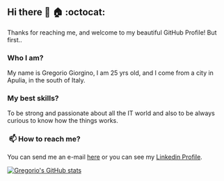 ## Hi there 👋 :house: :octocat:

Thanks for reaching me, and welcome to my beautiful GitHub Profile!
But first..

### Who I am?
My name is Gregorio Giorgino, I am 25 yrs old, and I come from a city in Apulia, in the south of Italy.

### My best skills?
To be strong and passionate about all the IT world and also to be always curious to know how the things works.

###  📫 How to reach me?
You can send me an e-mail [here](mailto:giorgino.greg@gmail.com) or you can see my [Linkedin Profile](https://www.linkedin.com/in/gregorio-giorgino-752759140).
<!--
**giorginogreg/giorginogreg** is a ✨ _special_ ✨ repository because its `README.md` (this file) appears on your GitHub profile.

Here are some ideas to get you started:

- 🔭 I’m currently working on ...
- 🌱 I’m currently learning ...
- 👯 I’m looking to collaborate on ...
- 🤔 I’m looking for help with ...
- 💬 Ask me about ...
- 📫 How to reach me: ...
- 😄 Pronouns: ...
- ⚡ Fun fact: ...
-->
[![Gregorio's GitHub stats](https://github-readme-stats.vercel.app/api?username=giorginogreg&count_private=true&show_icons=true&theme=dracula)](https://github.com/anuraghazra/github-readme-stats)
